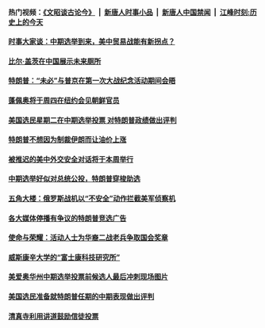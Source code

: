 #### 热门视频：[《文昭谈古论今》](https://github.com/gfw-breaker/wenzhao/blob/master/README.md?t=11061833) &nbsp;|&nbsp; [新唐人时事小品](https://github.com/gfw-breaker/ntdtv-comedy/blob/master/README.md?t=11061833) &nbsp;|&nbsp; [新唐人中国禁闻](https://github.com/gfw-breaker/ntdtv-news/blob/master/README.md?t=11061833) &nbsp;|&nbsp; [江峰时刻:历史上的今天](https://github.com/gfw-breaker/today-in-history/blob/master/README.md?t=11061833) 

#### [时事大家谈：中期选举到来，美中贸易战能有新拐点？](../pages/zg_yre_rvq/4646818.md?t=11061833) 

#### [比尔·盖茨在中国展示未来厕所](../pages/zg_yre_rvq/4646579.md?t=11061833) 

#### [特朗普：“未必”与普京在第一次大战纪念活动期间会晤](../pages/zg_yre_rvq/4646553.md?t=11061833) 

#### [蓬佩奥将于周四在纽约会见朝鲜官员](../pages/zg_yre_rvq/4646532.md?t=11061833) 

#### [美国选民星期二在中期选举投票 对特朗普政绩做出评判](../pages/zg_yre_rvq/4646469.md?t=11061833) 

#### [特朗普不想因为制裁伊朗而让油价上涨](../pages/zg_yre_rvq/4646373.md?t=11061833) 

#### [被推迟的美中外交安全对话将于本周举行](../pages/zg_yre_rvq/4646257.md?t=11061833) 

#### [中期选举好似对总统公投，特朗普穿梭助选](../pages/zg_yre_rvq/4645862.md?t=11061833) 

#### [五角大楼：俄罗斯战机以“不安全”动作拦截美军侦察机](../pages/zg_yre_rvq/4645840.md?t=11061833) 

#### [各大媒体停播有争议的特朗普竞选广告](../pages/zg_yre_rvq/4645846.md?t=11061833) 

#### [使命与荣耀：活动人士为华裔二战老兵争取国会奖章](../pages/zg_yre_rvq/4640131.md?t=11061833) 

#### [威斯康辛大学的“富士康科技研究所”](../pages/zg_yre_rvq/4645788.md?t=11061833) 

#### [美爱奥华州中期选举投票前候选人最后冲刺现场图片](../pages/zg_yre_rvq/4645735.md?t=11061833) 

#### [美国选民准备就特朗普任期的中期表现做出评判](../pages/zg_yre_rvq/4645724.md?t=11061833) 

#### [清真寺利用讲道鼓励信徒投票](../pages/zg_yre_rvq/4645508.md?t=11061833) 

